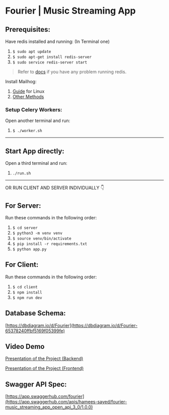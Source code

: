 # Fourier | Music Streaming App


## Prerequisites:
Have redis installed and running: (In Terminal one)
1. `$ sudo apt update`
2. `$ sudo apt-get install redis-server`
3. `$ sudo service redis-server start`

> Refer to [docs](https://redis.io/docs/latest/operate/oss_and_stack/install/) if you have any problem running redis.

Install Mailhog:
1. [Guide](https://gist.github.com/dipenparmar12/4e6cd50d8d1303d5e914742f62659116) for Linux
2. [Other Methods](https://kinsta.com/blog/mailhog/)

### Setup Celery Workers:
Open another terminal and run:
1. `$ ./worker.sh`

---

## Start App directly: 
Open a third terminal and run:
1. `./run.sh`
---
OR RUN CLIENT AND SERVER INDIVIDUALLY 👇 

## For Server:
Run these commands in the following order:
1. `$ cd server`
2. `$ python3 -m venv venv`
3. `$ source venv/bin/activate`
4. `$ pip install -r requirements.txt`
5. `$ python app.py`

## For Client:
Run these commands in the following order:
1. `$ cd client`
2. `$ npm install`
3. `$ npm run dev`

## Database Schema:
[https://dbdiagram.io/d/Fourier](https://dbdiagram.io/d/Fourier-65378240ffbf5169f05399fe)   

## Video Demo
[Presentation of the Project (Backend)](https://youtu.be/ZIKCX-XWZD0)

[Presentation of the Project (Frontend)](#)

## Swagger API Spec:
[https://app.swaggerhub.com/fourier](https://app.swaggerhub.com/apis/hamees-sayed/fourier-music_streaming_app_open_api_3_0/1.0.0)
